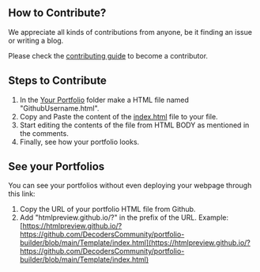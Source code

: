 ## How to Contribute?

We appreciate all kinds of contributions from anyone, be it finding an issue or writing a blog.

Please check the [contributing guide](CONTRIBUTING.md) to become a contributor.

## Steps to Contribute
1. In the [Your Portfolio](https://github.com/DecodersCommunity/portfolio-builder/tree/main/Your%20Portfolio) folder make a HTML file named "GithubUsername.html".
2. Copy and Paste the content of the [index.html](https://github.com/DecodersCommunity/portfolio-builder/blob/main/Template/index.html) file to your file.
3. Start editing the contents of the file from HTML BODY as mentioned in the comments.
4. Finally, see how your portfolio looks.

## See your Portfolios

You can see your portfolios without even deploying your webpage through this link:
1. Copy the URL of your portfolio HTML file from Github.
2. Add "htmlpreview.github.io/?" in the prefix of the URL.
Example: [https://htmlpreview.github.io/?https://github.com/DecodersCommunity/portfolio-builder/blob/main/Template/index.html](https://htmlpreview.github.io/?https://github.com/DecodersCommunity/portfolio-builder/blob/main/Template/index.html)
